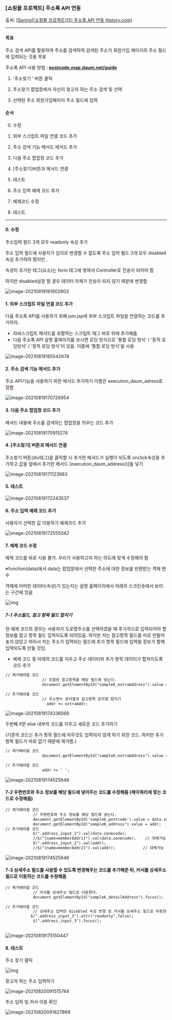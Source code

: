### [쇼핑몰 프로젝트] 주소록 API 연동

출처: [[Spring\][쇼핑몰 프로젝트][5] 주소록 API 연동 (tistory.com)](https://kimvampa.tistory.com/110?category=771727)

---

#### 목표

주소 검색 API를 활용하여 주소를 검색하여 검색된 주소가 회원가입 페이지의 주소 필드에 입력되는 것을 목표



주소록 API 사용 방법 : **[postcode.map.daum.net/guide](http://postcode.map.daum.net/guide)**

1. '주소찾기 ' 버튼 클릭

2. 주소찾기 팝업창에서 자신이 찾고자 하는 주소 검색 및 선택

3. 선택된 주소 회원가입페이지 주소 필드에 입력

   

#### 순서

0. 수정

1. 외부 스크립트 파일 연결 코드 추가

2. 주소 검색 기능 메서드 메서드 추가

3. 다음 주소 팝업창 코드 추가

4. [주소찾기]버튼과 메서드 연결

5. 테스트

6. 주소 입력 예제 코드 추가

7. 예제코드 수정

8. 테스트

---

#### 0. 수정

 주소입력 필드 3개 모두 readonly 속성 추가

주소 입력 필드에 사용자가 임의로 변경할 수 없도록 주소 입력 필드 3개 모두 disabled속성 추가하려 했지만 ,

속성이 추가된 태그(요소)는 form 태그에 쌓여서 Controller로 전송이 되어야 함

하지만 disabled설정 할 경우 데이터 자체가 전송이 되지 않기 때문에 변경함 

![image-20210819161602803](https://user-images.githubusercontent.com/82528589/131422109-7c4bd340-1c32-4d4c-8532-b0f291284424.png)



#### 1. 외부 스크립트 파일 연결 코드 추가

다음 주소록 API를 사용하기 위해 join.jsp에 외부 스크립트 파일을 연결하는 코드를 추가하자.

- 자바스크립트 메서드를 포함하는 스크립트 태그 바로 위에 추가해줌
-  다음 주소록 API 설명 홈페이지를 보시면 로딩 방식으로 '통합 로딩 방식' / '동적 로딩방식' / '정적 로딩 방식'이 있음.  이중에 '통합 로딩 방식'을 사용

![image-20210819165542678](https://user-images.githubusercontent.com/82528589/131422123-b92312ba-f577-4925-802a-8e43a7d339a4.png)



#### 2. 주소 검색 기능 메서드 추가 

주소 API기능을 사용하기 위한 메서드 추가하기 이름은 execution_daum_adress로 정함

![image-20210819170726954](https://user-images.githubusercontent.com/82528589/131422130-6593bbe8-b85a-4271-9f2a-d2049e0a59d4.png)



#### 3. 다음 주소 팝업창 코드 추가

메서드 내용에 주소를 검색하는 팝업창을 띄우는 코드 추가

![image-20210819170915274](https://user-images.githubusercontent.com/82528589/131422139-79499733-47a4-43b2-90ce-eae350db3635.png)



#### 4. [주소찾기] 버튼과 메서드 연결

주소찾기 버튼(div태그)을 클릭할 시 추가한 메서드가 실행이 되도록 onclick속성을 추가하고 값을 앞에서 추가한 메서드 [execution_daum_address()]를 넣기

![image-20210819171123663](https://user-images.githubusercontent.com/82528589/131422150-8c858bf9-c7ea-443b-b706-952486ad210d.png)


#### 5. 테스트 

![image-20210819172243537](https://user-images.githubusercontent.com/82528589/131422158-bd472206-107b-4a1d-ac68-08f8283d7013.png)



#### 6. 주소 입력 예제 코드 추가

사용자가 선택한 값 이용하기 예제코드 추가

![image-20210819172555042](https://user-images.githubusercontent.com/82528589/131422164-34f4c950-8bc9-49f1-bb7d-f6ab4954ff02.png)



#### 7. 예제 코드 수정

예제 코드를 바로 사용 불가. 우리가 사용하고자 하는 의도에 맞게 수정해야 함

※function(data)에서 data는 팝업창에서 선택한 주소에 대한 정보를 반환받는 객체 변수

객체에 어떠한 데이터(속성)가 있는지는 설명 홈페이지에서 아래의 스크린숏에서 보이는 구간에 있음

![img](https://blog.kakaocdn.net/dn/bRJfpj/btqNCxxA6gb/QqHbYtbyQVAQV9Ilx2KR80/img.png)



##### 7-1 주소필드, 참고 항목 필드 합치기

현 예제 코드의 경우는 사용자가 도로명주소를 선택하였을 때 추가적으로 입력되어야 할 정보를 참고 항목 필드 입력되도록 되어있음.  하지만 저는 참고항목 필드를 따로 만들어 놓지 않았고 따라서 저는 주소가 입력되는 필드에 추가 항목 필드에 입력될 정보가 함께 입력되도록 만들 것임.

- 예제 코드 중 아래의 코드를 지우고 주소 데이터와 추가 항목 데이터가 합쳐지도록 코드 추가

```jsp
// 제거해야할 코드
                // 조합된 참고항목을 해당 필드에 넣는다.
                document.getElementById("sample6_extraAddress").value = extraAddr;
 
// 추가해야할 코드
                // 주소변수 문자열과 참고항목 문자열 합치기
                  addr += extraAddr;
```

![image-20210819174336568](https://user-images.githubusercontent.com/82528589/131422191-3c0999a3-69f2-48b5-853e-8718a094e254.png)



두번째 if문 else 내부의 코드를 지우고 새로운 코드 추가하기

(기존의 코드는 추가 항목 필드에 아무것도 입력되지 않게 하기 위한 코드. 하지만 추가항목 필드가 따로 없기 때문에 제거함.)

```jsp
// 제거해야할 코드
                document.getElementById("sample6_extraAddress").value = '';
 
// 추가해야할 코드
                addr += ' ';
```

![image-20210819174525646](C:\Users\user\AppData\Roaming\Typora\typora-user-images\image-20210819174525646.png)



#### 7-2 우편번호와 주소 정보를 해당 필드에 넣어주는 코드를 수정해줌 (제이쿼리에 맞는 코드로 수정해줌)

```jsp
// 제거해야할 코드
            // 우편번호와 주소 정보를 해당 필드에 넣는다.
            document.getElementById('sample6_postcode').value = data.zonecode;
            document.getElementById("sample6_address").value = addr;
// 추가해야할 코드
            $(".address_input_1").val(data.zonecode);
            //$("[name=memberAddr1]").val(data.zonecode);    // 대체가능
            $(".address_input_2").val(addr);
            //$("[name=memberAddr2]").val(addr);            // 대체가능
```

![image-20210819174525646](https://user-images.githubusercontent.com/82528589/131422198-75d691f9-0b9d-4084-abe8-92739e1e84cb.png)



#### 7-3 상세주소 필드를 사용할 수 있도록 변경해주는 코드를 추가해준 뒤, 커서를 상세주소 필드로 이동하는 코드를 수정해줌

```jsp
// 제거해야할 코드
            // 커서를 상세주소 필드로 이동한다.
            document.getElementById("sample6_detailAddress").focus();
 
// 추가해야할 코드
            // 상세주소 입력란 disabled 속성 변경 및 커서를 상세주소 필드로 이동한다.
           $(".address_input_3").attr("readonly",false);
            $(".address_input_3").focus();
 

```

![image-20210819175150447](https://user-images.githubusercontent.com/82528589/131422206-be1075ce-8ce2-4813-b5bf-74ab97fa268b.png)


#### 8. 테스트 

주소 찾기 클릭

![img](https://blog.kakaocdn.net/dn/biuTWf/btqNJwpSg8T/5EpNVQ9IUcuIelDVn0tYuk/img.png)



찾고자 하는 주소 입력하기

![image-20210820091515744](https://user-images.githubusercontent.com/82528589/131422228-474408e4-40f1-4266-9635-343841243390.png)

주소 입력 및 커서 이동 확인

![image-20210820091627869](https://user-images.githubusercontent.com/82528589/131422237-7d4f95d9-9c52-4767-8698-ec78999f65b4.png)
